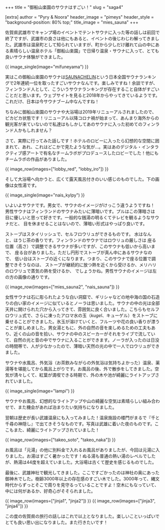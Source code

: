 +++
title = "御船山楽園のサウナはすごい！"
slug = "saga4"

[extra]
author = "Pyry & Noora"
header_image = "pimeys"
header_style = "background-position: 80% top;"
title_image = "mies_sauna"
+++

佐賀県武雄市でキャンプ場のイベントでテントサウナに入った等の話しは前回で終了ですが、武雄市の良さは他にもあると、イベントの後じわじわ解ってきました。武雄市は温泉町として知られていますが、町から少しだけ離れて山の中にある素晴らしい温泉ホテル「御船山楽園」で日帰り温泉・サウナに入って、とても良いサウナ体験ができました。

<!-- more -->

{{ image_single(image="mifuneyama") }}

実はこの御船山楽園のサウナは[SAUNACHELIN](https://www.saunachelin.com)という日本全国サウナランキングで2年連続一位を取ったすごいサウナなんです。楽しみですね！余談ですが、フィンランド人として、こういうサウナランキングが存在すること自体がすごいことだと思います。ウェブサイトを見ると2018年からやってきているようです。これだけ、日本は今サウナブーム中なんですね！

ちなみに御船山楽園のサウナや大浴場は2019年リニューアルされましたので、ピカピカ状態です！リニューアル以降コロナ禍が始まって、あんまり海外からの観光客が来ていないので私達はもしかしてあのサウナに入った初めてのフィンランド人かもしれません？

さて、実際に行ってみた話しです！ホテルのロビーに入ったら幻想的な空間に囲まれて、あれ、これはどこかで見たような気が…。実はあのデジタル・インタラクティブ感アートで有名なチームラボがプロデュースしたロビーでした！他にもチームラボの作品がありました。

{{ image_row(images=["lobby_red", "lobby_iro"]) }}

そして大浴場へ向かうと、広くて露天風呂付きのいい感じのものでした。下の画像は女性湯です。

{{ image_single(image="nais_kylpy") }}

いよいよサウナです。男女で、サウナのイメージがけっこう違うようですね！
男性サウナはフィンランドのサウナみたいに薄暗いです。プルはこの薄暗さは
目に優しいと思って好きです。一般的な銭湯の明るくてテレビを観るようなサウナだと、
目を休ませることはないので、薄暗い形式はやっぱり良いです。

ストーブはスタイリッシュで、セルフロウリュができるものです。
水はなんと、ほうじ茶の香りです。フィンランドのサウナではロウリュの厳しさは
座る位置（高さ）で調整できるサウナが多いですが、このサウナも低いから高いまで、
座る台がありました。ただし円形でストーブが真ん中にあるサウナなので、
低い台はストーブの近くになります。つまり、このサウナで座る位置で調整できそうなのは、
ストーブが継続的に放つ熱を近くから受けるか、メリハリのロウリュで蒸気の熱を受けるか、
でしょうかね。男性サウナのイメージは左の方の画像の通りです。

{{ image_row(images=["mies_sauna2", "nais_sauna"]) }}

女性サウナは石に彫られたような白い洞窟で、ギリシャなどの地中海の国の石造りの白い家のイメージに似ているとノーラは思いました。サウナの中の光は全部天井に開けられた穴から入ってきて、雰囲気に良く合いました。こちらもセルフロウリュ式で、さらに凍ったアロマ水の玉（*kugel*、キューゲル）をストーブに乗せることができました。氷玉が溶けていくと、フルーツや花の良い香りが漂うことが楽しめました。男女湯ともに、外の自然の音を楽しめるための工夫もあり、近くの山の音を拾い、サウナの中のスピーカーがそれをライブで流していて、自然の光と音の中でサウナに入ることができます。ノーラが入ったのは日没の時間帯で、人が少なかったので、薄暗い天然の光の中で一人でロウリュができました。

サウナや水風呂、外気浴（お茶飲みながらの外気浴は気持ちよかった）温泉、薬湯等を堪能してから風呂上がりです。お風呂の後、外で散歩をしてきました。空気が清々しくて、紅葉が満喫できる時期で、外の木や池が綺麗にライトアップされていました。

{{ image_single(image="lampi") }}

サウナやお風呂、幻想的なライトアップや山の綺麗な空気は素晴らしい組み合わせで、また機会があれば泊まりたい気持ちになりました。

翌朝は歴史が長い武雄温泉にも入ってみました！温泉施設の楼門がまるで『千と千尋の神隠し』で出てきそうなものです。写真は武雄に着いた夜のものです。ここもまた、綺麗にライトアップされていました！

{{ image_row(images=["takeo_soto", "takeo_naka"]) }}

お風呂は「元湯」の他に別料金で入れるお風呂がありましたが、今回は元湯に入りました。お湯はすごく暑かったです！ぬる湯も普通の熱い湯のレベルでしたが、熱湯は44度を超えていました。大浴場は古くて歴史を感じるものでした。

最後に、武雄神社で観光してきました。ここですごかったのは神社の奥にあった御神木でした。樹齢3000年以上の存在感のすごい木でした。3000年って、縄文時代からずっとそこで周りを見守るっていることですよ！空木にもなっていて、中には何があるか、好奇心がそそられました。

{{ image_row(images=["jinja1", "jinja2"]) }}
{{ image_row(images=["jinja3", "jinja4"]) }}

この度の佐賀県の旅行の話しはこれで以上となりました。楽しいこといっぱいでとても良い思い出になりました。また行きたいです！